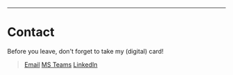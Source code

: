 ---
# Contact
Before you leave, don't forget to take my (digital) card!
> [Email](mailto:chau6054@mylaurier.ca "Button to email")
> [MS Teams](https://teams.microsoft.com "Button on connect on MS Teams")
> [LinkedIn](https://www.linkedin.com/in/emilyy-chau "Button to connect on LinkedIn")